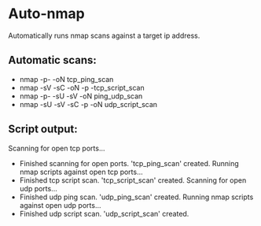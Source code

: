 # Auto-nmap

Automatically runs nmap scans against a target ip address.

## Automatic scans:
+ nmap <target> -p- -oN tcp_ping_scan
+ nmap <target> -sV -sC -oN -p <open ports from previous scan> -tcp_script_scan
+ nmap <target> -p- -sU -sV -oN ping_udp_scan
+ nmap <target> -sU -sV -sC -p <open ports from previous scan> -oN udp_script_scan



## Script output:

Scanning for open tcp ports...
+ Finished scanning for open ports. 'tcp_ping_scan' created.
Running nmap scripts against open tcp ports...
+ Finished tcp script scan. 'tcp_script_scan' created.
Scanning for open udp ports...
+ Finished udp ping scan. 'udp_ping_scan' created.
Running nmap scripts against open udp ports...
+ Finished udp script scan. 'udp_script_scan' created.
